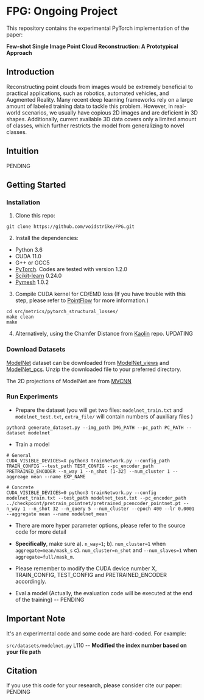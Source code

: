 # FPG: Ongoing Project

This repository contains the experimental PyTorch implementation of the paper:

**Few-shot Single Image Point Cloud Reconstruction: A Prototypical Approach**

## Introduction
Reconstructing point clouds from images would be extremely beneficial to practical applications, such as robotics, automated vehicles, and Augmented Reality. Many recent deep learning frameworks rely on a large amount of labeled training data to tackle this problem. However, in real-world scenarios, we usually have copious 2D images and are deficient in 3D shapes. Additionally, current available 3D data covers only a limited amount of classes, which further restricts the model from generalizing to novel classes.
## Intuition

PENDING

## Getting Started
### Installation

1. Clone this repo:
```
git clone https://github.com/voidstrike/FPG.git
```

2. Install the dependencies:
* Python 3.6
* CUDA 11.0
* G++ or GCC5
* [PyTorch](http://pytorch.org/). Codes are tested with version 1.2.0
* [Scikit-learn](https://scikit-learn.org/stable/index.html) 0.24.0
* [Pymesh](https://github.com/PyMesh/PyMesh) 1.0.2

3. Compile CUDA kernel for CD/EMD loss (If you have trouble with this step, please refer to [PointFlow](https://github.com/stevenygd/PointFlow) for more information.)
```
cd src/metrics/pytorch_structural_losses/
make clean
make
```

4. Alternatively, using the Chamfer Distance from [Kaolin](https://github.com/NVIDIAGameWorks/kaolin) repo. UPDATING

### Download Datasets

[ModelNet](https://modelnet.cs.princeton.edu/) dataset can be downloaded from [ModelNet_views](https://drive.google.com/file/d/19_aSXKe2xdOCw4_jEXjJcCUrHGl-HlFF/view?usp=sharing) and [ModelNet_pcs](https://drive.google.com/file/d/1XAVg8iZrOyE02cZxGdY1f880A1KBKZuu/view?usp=sharing).
Unzip the downloaded file to your preferred directory.

The 2D projections of ModelNet are from [MVCNN](https://github.com/suhangpro/mvcnn)

### Run Experiments

- Prepare the dataset (you will get two files: `modelnet_train.txt` and `modelnet_test.txt`,  `extra_file/` will contain numbers of auxiliary files )
```
python3 generate_dataset.py --img_path IMG_PATH --pc_path PC_PATH --dataset modelnet
```

- Train a model 
```
# General
CUDA_VISIBLE_DEVICES=X python3 trainNetwork.py --config_path TRAIN_CONFIG --test_path TEST_CONFIG --pc_encoder_path PRETRAINED_ENCODER --n_way 1 --n_shot [1-32] --num_cluster 1 --aggreage mean --name EXP_NAME

# Concrete
CUDA_VISIBLE_DEVICES=0 python3 trainNetwork.py --config modelnet_train.txt --test_path modelnet_test.txt --pc_encoder_path ../checkpoint/pretrain_pointnet/pretrained_pcencoder_pointnet.pt --n_way 1 --n_shot 32 --n_query 5 --num_cluster --epoch 400 --lr 0.0001 --aggregate mean --name modelnet_mean
```

- There are more hyper parameter options, please refer to the source code for more detail
- **Specifically**, make sure a). `n_way=1`; b). `num_cluster=1` when `aggregate=mean/mask_s` c). `num_cluster=n_shot` and `--num_slaves=1` when `aggregate=full/mask_m`.

- Please remember to modify the CUDA device number X, TRAIN_CONFIG, TEST_CONFIG and PRETRAINED_ENCODER accordingly.
- Eval a model (Actually, the evaluation code will be executed at the end of the training) -- PENDING

## Important Note
It's an experimental code and some code are hard-coded.
For example:

`src/datasets/modelnet.py` L110  -- **Modified the index number based on your file path**


## Citation

If you use this code for your research, please consider cite our paper:
PENDING
